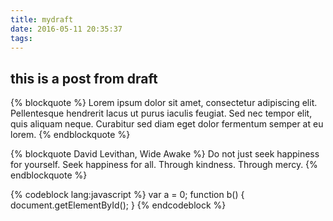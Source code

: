 ```yaml
---
title: mydraft
date: 2016-05-11 20:35:37
tags:
---
```



## this is a post from draft
{% blockquote %}
Lorem ipsum dolor sit amet, consectetur adipiscing elit. Pellentesque hendrerit lacus ut purus iaculis feugiat. Sed nec tempor elit, quis aliquam neque. Curabitur sed diam eget dolor fermentum semper at eu lorem.
{% endblockquote %}

{% blockquote David Levithan, Wide Awake %}
Do not just seek happiness for yourself. Seek happiness for all. Through kindness. Through mercy.
{% endblockquote %}



{% codeblock lang:javascript %}
var a = 0;
function b() {
	document.getElementById();
}
{% endcodeblock %}

